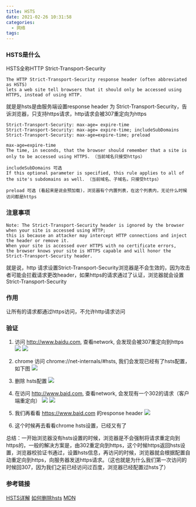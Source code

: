 ```yaml
---
title: HSTS
date: 2021-02-26 10:31:58
categories: 
  - 网络
tags:
---
```


### HSTS是什么
HSTS全称HTTP Strict-Transport-Security
```
The HTTP Strict-Transport-Security response header (often abbreviated as HSTS)
lets a web site tell browsers that it should only be accessed using HTTPS, instead of using HTTP.
```
就是是hsts是由服务端设置response header 为 Strict-Transport-Security，告诉浏览器，只支持https请求，http请求会被307重定向为https

```
Strict-Transport-Security: max-age= expire-time
Strict-Transport-Security: max-age= expire-time; includeSubDomains
Strict-Transport-Security: max-age=expire-time; preload

max-age=expire-time
The time, in seconds, that the browser should remember that a site is only to be accessed using HTTPS. （当前域名只接受https）

includeSubDomains 可选
If this optional parameter is specified, this rule applies to all of the site's subdomains as well. （当前域名、子域名，只接受https）

preload 可选 (看起来是说会预加载)，浏览器有个内置列表，在这个列表内，无论什么时候访问都是https
```

### 注意事项
```
Note: The Strict-Transport-Security header is ignored by the browser when your site is accessed using HTTP;
this is because an attacker may intercept HTTP connections and inject the header or remove it.
When your site is accessed over HTTPS with no certificate errors,
the browser knows your site is HTTPS capable and will honor the Strict-Transport-Security header.
```
就是说，http 请求设置Strict-Transport-Security浏览器是不会生效的，因为攻击者可能会拦截请求更改header，如果https的请求通过了认证，浏览器就会设置Strict-Transport-Security 

### 作用
让所有的请求都通过https访问，不允许http请求访问

### 验证
1. 访问 http://www.baidu.com, 查看network, 会发现会被307重定向到https
  ![](baidu307.jpg)
  ![](baidu307detail.jpg)

2. chrome 访问 chrome://net-internals/#hsts, 我们会发现已经有了hsts配置，如下图
  ![](hsts-detail.jpg)

3. 删除 hsts配置
  ![](hsts-delete.jpg)

4. 在访问 http://www.baid.com, 查看network, 会发现有一个302的请求（客户端重定向）
  ![](baidu302.jpg)
  ![](baidu302detail.jpg)

5. 我们再看看 https://www.baid.com 的response header
  ![](baidu-https-detail.jpg)

6. 这个时候再去看看chrome hsts设置，已经又有了

总结：一开始浏览器没有hsts设置的时候，浏览器是不会强制将请求重定向到https的，一般的解决方案是，由302重定向到https，这个时候https返回hsts设置，浏览器校验证书通过，设置hsts信息，再访问的时候，浏览器就会根据配置自动重定向到https，向服务器发送https请求。（这也就是为什么我们第一次访问的时候回307，因为我们之前已经访问过百度，浏览器已经配置过hsts了）

### 参考链接
[HSTS详解](https://zhuanlan.zhihu.com/p/25537440)
[如何删除hsts](https://appuals.com/how-to-clear-or-disable-hsts-for-chrome-firefox-and-internet-explorer/)
[MDN](https://developer.mozilla.org/en-US/docs/Web/HTTP/Headers/Strict-Transport-Security)